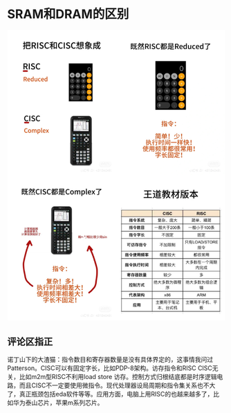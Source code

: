 # SRAM和DRAM的区别
	
![CISC](../Assets/CO/cisc_risc.jpg)

## 评论区指正
诺丁山下的大渣猫：指令数目和寄存器数量是没有具体界定的，这事情我问过 Patterson。CISC可以有固定字长，比如PDP-8架构。访存指令和RISC CISC无关，比如m2m型RISC不利用load store 访存。控制方式归根结底都是时序逻辑电路，而且CISC不一定要使用微指令。现代处理器设局周期和指令集关系也不大了，真正瓶颈包括eda软件等等。应用方面，电脑上用RISC的也越来越多了，比如华为泰山芯片，苹果m系列芯片。